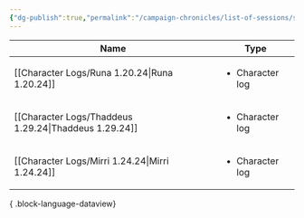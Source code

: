```yaml
---
{"dg-publish":true,"permalink":"/campaign-chronicles/list-of-sessions/session-15/","hideInGraph":true,"tags":["Event"]}
---
```



| Name                                                     | Type                            |
| -------------------------------------------------------- | ------------------------------- |
| [[Character Logs/Runa 1.20.24\|Runa 1.20.24]]         | <ul><li>Character log</li></ul> |
| [[Character Logs/Thaddeus 1.29.24\|Thaddeus 1.29.24]] | <ul><li>Character log</li></ul> |
| [[Character Logs/Mirri 1.24.24\|Mirri 1.24.24]]       | <ul><li>Character log</li></ul> |

{ .block-language-dataview}